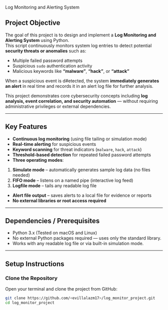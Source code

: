 Log Monitoring and Alerting System

## Project Objective
The goal of this project is to design and implement a **Log Monitoring and Alerting System** using Python.  
This script continuously monitors system log entries to detect potential **security threats or anomalies** such as:

- Multiple failed password attempts  
- Suspicious `sudo` authentication activity  
- Malicious keywords like **“malware”**, **“hack”**, or **“attack”**

When a suspicious event is d#etected, the system **immediately generates an alert** in real time and records it in an alert log file for further analysis.

This project demonstrates core cybersecurity concepts including **log analysis, event correlation, and security automation** — without requiring administrative privileges or external dependencies.

---

##  Key Features
-  **Continuous log monitoring** (using file tailing or simulation mode)  
-  **Real-time alerting** for suspicious events  
-  **Keyword scanning** for threat indicators (`malware`, `hack`, `attack`)  
-  **Threshold-based detection** for repeated failed password attempts  
-  **Three operating modes**:
  1. **Simulate mode** – automatically generates sample log data (no files needed)
  2. **FIFO mode** – listens on a named pipe (interactive log feed)
  3. **Logfile mode** – tails any readable log file  
-  **Alert file output** – saves alerts to a local file for evidence or reports  
-  **No external libraries or root access required**

---

## Dependencies / Prerequisites
- Python 3.x (Tested on macOS and Linux)
- No external Python packages required — uses only the standard library.
- Works with any readable log file or via built-in simulation mode.

---

## Setup Instructions

### Clone the Repository
Open your terminal and clone the project from GitHub:
```bash
git clone https://github.com/<evillalazm17>/log_monitor_project.git
cd log_monitor_project
